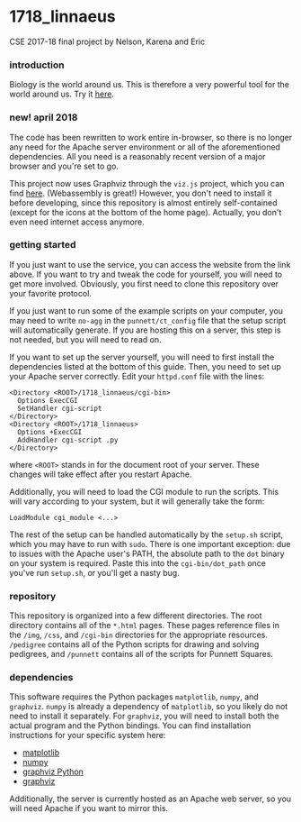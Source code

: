 # 1718_linnaeus
CSE 2017-18 final project by Nelson, Karena and Eric

### introduction
Biology is the world around us. This is therefore a very powerful tool for the
world around us. Try it [here](http://54.191.167.183/1718_linnaeus/home.html).

### new! april 2018
The code has been rewritten to work entire in-browser, so there is no longer
any need for the Apache server environment or all of the aforementioned
dependencies. All you need is a reasonably recent version of a major browser
and you're set to go.

This project now uses Graphviz through the `viz.js` project, which you can
find [here](http://viz-js.com/). (Webassembly is great!) However, you don't
need to install it before developing, since this repository is almost entirely
self-contained (except for the icons at the bottom of the home page).
Actually, you don't even need internet access anymore. 

### getting started
If you just want to use the service, you can access the website from the link
above. If you want to try and tweak the code for yourself, you will need to get
more involved. Obviously, you first need to clone this repository over your
favorite protocol.

If you just want to run some of the example scripts on your computer, you may
need to write `no-agg` in the `punnett/ct_config` file that the setup script
will automatically generate. If you are hosting this on a server, this step is not needed, but you will need to read on.

If you want to set up the server yourself, you will need to first install the
dependencies listed at the bottom of this guide. Then, you need to set up your
Apache server correctly. Edit your `httpd.conf` file with the lines:

```
<Directory <ROOT>/1718_linnaeus/cgi-bin>
  Options ExecCGI
  SetHandler cgi-script
</Directory>
<Directory <ROOT>/1718_linnaeus>
  Options +ExecCGI
  AddHandler cgi-script .py
</Directory>
```

where `<ROOT>` stands in for the document root of your server. These changes
will take effect after you restart Apache.

Additionally, you will need to load the CGI module to run the scripts. This
will vary according to your system, but it will generally take the form:

```
LoadModule cgi_module <...>
```

The rest of the setup can be handled automatically by the `setup.sh` script,
which you may have to run with `sudo`. There is one important exception: due
to issues with the Apache user's PATH, the absolute path to the  `dot` binary
on your system is required. Paste this into the `cgi-bin/dot_path` once you've
run `setup.sh`, or you'll get a nasty bug.

### repository
This repository is organized into a few different directories. The root
directory contains all of the `*.html` pages. These pages reference files in
the `/img`, `/css`, and `/cgi-bin` directories for the appropriate resources.
`/pedigree` contains all of the Python scripts for drawing and solving
pedigrees, and `/punnett` contains all of the scripts for Punnett Squares.

### dependencies
This software requires the Python packages `matplotlib`, `numpy`, and
`graphviz`. `numpy` is already a dependency of `matplotlib`, so you likely do
not need to install it separately. For `graphviz`, you will need to install
both the actual program and the Python bindings. You can find installation
instructions for your specific system here:

* [matplotlib](https://matplotlib.org/)
* [numpy](http://www.numpy.org/)
* [graphviz Python](http://graphviz.readthedocs.io/en/stable/manual.html)
* [graphviz](https://graphviz.gitlab.io/)

Additionally, the server is currently hosted as an Apache web server, so you
will need Apache if you want to mirror this.
